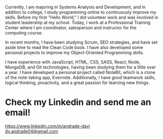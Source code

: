 Currently, I am majoring in Systems Analysis and Development, and in addition to college, I study programming online to continuously improve my skills. Before my first "Hello World," I did volunteer work and was involved in student leadership at my school. Today, I work at a Professional Training Center where I am coordinator, salesperson and instructor for the computing course.

In recent months, I have been studying Scrum, SEO strategies, and have set aside time to read the Clean Code book. I have also developed some personal projects to improve my Object-Oriented Programming skills.

I have experience with JavaScript, HTML, CSS, SASS, React, Node, MongoDB, and Git technologies, having been studying them for a little over a year. I have developed a personal project called NoteBit, which is a clone of the note-taking app, Evernote. Additionally, I have good teamwork skills, logical thinking, proactivity, and a great passion for learning new things.

# Check my Linkedin and send me an email!
https://www.linkedin.com/in/andrade-davi  
dv.andrade04@gmail.com
